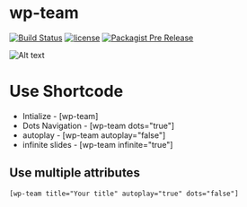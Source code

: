 # wp-team

[![Build Status](https://travis-ci.org/maab16/wp-team.svg?branch=master)](https://travis-ci.org/maab16/wp-team)
[![license](https://img.shields.io/github/license/mashape/apistatus.svg)]()
[![Packagist Pre Release](https://img.shields.io/packagist/vpre/symfony/symfony.svg)]()

![Alt text](http://i.imgur.com/eqY7WQ0.png "Optional title")

# Use Shortcode

* Intialize - [wp-team]
* Dots Navigation - [wp-team dots="true"]
* autoplay - [wp-team autoplay="false"]
* infinite slides - [wp-team infinite="true"]

## Use multiple attributes

```
[wp-team title="Your title" autoplay="true" dots="false"]
```